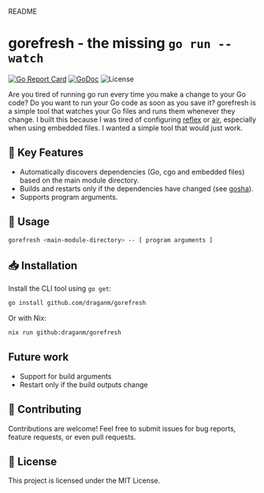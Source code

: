 README

# gorefresh - the missing `go run --watch`

[![Go Report Card](https://goreportcard.com/badge/github.com/draganm/gorefresh)](https://goreportcard.com/report/github.com/draganm/gorefresh)
[![GoDoc](https://pkg.go.dev/badge/github.com/draganm/gorefresh)](https://pkg.go.dev/github.com/draganm/gorefresh)
![License](https://img.shields.io/github/license/draganm/gorefresh)

Are you tired of running go run every time you make a change to your Go code? Do you want to run your Go code as soon as you save it? gorefresh is a simple tool that watches your Go files and runs them whenever they change.
I built this because I was tired of configuring [reflex](https://github.com/cespare/reflex) or [air](https://github.com/cosmtrek/air), especially when using embedded files. I wanted a simple tool that would just work.

## 🌟 Key Features

- Automatically discovers dependencies (Go, cgo and embedded files) based on the main module directory.
- Builds and restarts only if the dependencies have changed (see [gosha](https://github.com/draganm/gosha)).
- Supports program arguments.

## 📘 Usage

```bash
gorefresh <main-module-directory> -- [ program arguments ]
```

## 📥 Installation

Install the CLI tool using `go get`:

```bash
go install github.com/draganm/gorefresh
```

Or with Nix:

```bash
nix run github:draganm/gorefresh
```

## Future work

- Support for build arguments
- Restart only if the build outputs change

## 👥 Contributing

Contributions are welcome! Feel free to submit issues for bug reports, feature requests, or even pull requests.

## 📜 License

This project is licensed under the MIT License.
